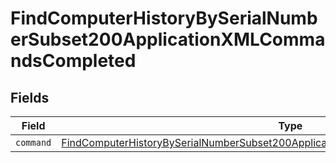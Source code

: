 # FindComputerHistoryBySerialNumberSubset200ApplicationXMLCommandsCompleted


## Fields

| Field                                                                                                                                                                                           | Type                                                                                                                                                                                            | Required                                                                                                                                                                                        | Description                                                                                                                                                                                     |
| ----------------------------------------------------------------------------------------------------------------------------------------------------------------------------------------------- | ----------------------------------------------------------------------------------------------------------------------------------------------------------------------------------------------- | ----------------------------------------------------------------------------------------------------------------------------------------------------------------------------------------------- | ----------------------------------------------------------------------------------------------------------------------------------------------------------------------------------------------- |
| `command`                                                                                                                                                                                       | [FindComputerHistoryBySerialNumberSubset200ApplicationXMLCommandsCompletedCommand](../../models/operations/findcomputerhistorybyserialnumbersubset200applicationxmlcommandscompletedcommand.md) | :heavy_minus_sign:                                                                                                                                                                              | N/A                                                                                                                                                                                             |